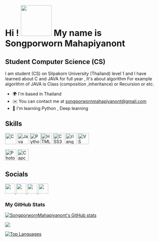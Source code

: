 Hi ! <img src="https://images-wixmp-ed30a86b8c4ca887773594c2.wixmp.com/f/1271811a-34b3-4052-99f3-a426cd346bed/dele28u-4029c7e2-cf51-4dce-8aa2-f17fe85cd104.gif?token=eyJ0eXAiOiJKV1QiLCJhbGciOiJIUzI1NiJ9.eyJzdWIiOiJ1cm46YXBwOjdlMGQxODg5ODIyNjQzNzNhNWYwZDQxNWVhMGQyNmUwIiwiaXNzIjoidXJuOmFwcDo3ZTBkMTg4OTgyMjY0MzczYTVmMGQ0MTVlYTBkMjZlMCIsIm9iaiI6W1t7InBhdGgiOiJcL2ZcLzEyNzE4MTFhLTM0YjMtNDA1Mi05OWYzLWE0MjZjZDM0NmJlZFwvZGVsZTI4dS00MDI5YzdlMi1jZjUxLTRkY2UtOGFhMi1mMTdmZTg1Y2QxMDQuZ2lmIn1dXSwiYXVkIjpbInVybjpzZXJ2aWNlOmZpbGUuZG93bmxvYWQiXX0.BwfYcADJpY9cYxqy7wJ15Dd3mxp6UcnOIyx24200Kmw" alt="" width="100" height="100"> My name is Songporworn Mahapiyanont
================================================================================================================================================

Student Computer Science (CS)
-----------------------------

I am student (CS) on Silpakorn University (Thailand) level 1 and I have learned about C and JAVA for full year , It's about algorithm For example algorithm of JAVA is Class (composition ,inheritance) or Recursion or etc.

* 🌍  I'm based in Thailand
* ✉️  You can contact me at [songporwornmahapiyanont@gmail.com](mailto:songporwornmahapiyanont@gmail.com)
* 🧠  I'm learning Python , Deep learning

## Skills

<p align="left">
<a href="https://docs.microsoft.com/en-us/cpp/?view=msvc-170" target="_blank" rel="noreferrer"><img src="https://raw.githubusercontent.com/danielcranney/readme-generator/main/public/icons/skills/c-colored.svg" width="36" height="36" alt="C" /></a>
<a href="https://www.oracle.com/java/" target="_blank" rel="noreferrer"><img src="https://raw.githubusercontent.com/danielcranney/readme-generator/main/public/icons/skills/java-colored.svg" width="36" height="36" alt="Java" /></a>
<a href="https://www.python.org" target="_blank" rel="noreferrer"><img src="https://raw.githubusercontent.com/danielcranney/readme-generator/main/public/icons/skills/python-colored.svg" width="36" height="36" alt="Python" /></a
<a href="https://developer.mozilla.org/en-US/docs/Glossary/HTML5" target="_blank" rel="noreferrer"><img src="https://raw.githubusercontent.com/danielcranney/readme-generator/main/public/icons/skills/html5-colored.svg" width="36" height="36" alt="HTML5"/></a>                                                                                                                                                          <a href="https://www.w3schools.com/css/default.asp" target="_blank" rel="noreferrer"><img src="https://raw.githubusercontent.com/danielcranney/readme-generator/main/public/icons/skills/css3-colored.svg" width="36" height="36" alt="CSS3" /></a>
<a href="https://www.r-project.org/" target="_blank" rel="noreferrer"><img src="https://raw.githubusercontent.com/danielcranney/readme-generator/main/public/icons/skills/rlang-colored.svg" width="36" height="36" alt="rlang" /></a>
<a href="https://code.visualstudio.com/" target="_blank" rel="noreferrer"><img src="https://raw.githubusercontent.com/danielcranney/readme-generator/main/public/icons/skills/visualstudiocode.svg" width="36" height="36" alt="VS Code" /></a>
  
<a href="https://www.adobe.com/uk/products/photoshop.html" target="_blank" rel="noreferrer"><img src="https://raw.githubusercontent.com/danielcranney/readme-generator/main/public/icons/skills/photoshop-colored.svg" width="36" height="36" alt="Photoshop" /></a>
<a href="https://influencermarketinghub.com/what-is-capcut/" target="_blank" rel="noreferrer"><img src="https://images-eds-ssl.xboxlive.com/image?url=4rt9.lXDC4H_93laV1_eHM0OYfiFeMI2p9MWie0CvL99U4GA1gf6_kayTt_kBblFwHwo8BW8JXlqfnYxKPmmBaQDG.nPeYqpMXSUQbV6ZbD8Nm3XDKQgbKW1URtTjmhuanDJfhEbePHZ5LVamqyvCFgA8k4u7is2shQhzOP.SXM-&format=source" width="36" height="36" alt="Capcut" /></a>
</p>



## Socials

<p align="left"> <a href="https://www.facebook.com/profile.php?id=100005739722492" target="_blank" rel="noreferrer"> <picture> <source media="(prefers-color-scheme: dark)" srcset="https://raw.githubusercontent.com/danielcranney/readme-generator/main/public/icons/socials/facebook-dark.svg" /> <source media="(prefers-color-scheme: light)" srcset="https://raw.githubusercontent.com/danielcranney/readme-generator/main/public/icons/socials/facebook.svg" /> <img src="https://raw.githubusercontent.com/danielcranney/readme-generator/main/public/icons/socials/facebook.svg" width="32" height="32" /> </picture> </a> 
<a href="https://www.github.com/SongporwornMahapiyanont" target="_blank" rel="noreferrer"> <picture> <source media="(prefers-color-scheme: dark)" srcset="https://raw.githubusercontent.com/danielcranney/readme-generator/main/public/icons/socials/github-dark.svg" /> <source media="(prefers-color-scheme: light)" srcset="https://raw.githubusercontent.com/danielcranney/readme-generator/main/public/icons/socials/github.svg" /> <img src="https://raw.githubusercontent.com/danielcranney/readme-generator/main/public/icons/socials/github.svg" width="32" height="32" /> </picture> </a> 
<a href="http://www.instagram.com/https://www.instagram.com/ne_xa_zar/" target="_blank" rel="noreferrer"> <picture> <source media="(prefers-color-scheme: dark)" srcset="https://raw.githubusercontent.com/danielcranney/readme-generator/main/public/icons/socials/instagram-dark.svg" /> <source media="(prefers-color-scheme: light)" srcset="https://raw.githubusercontent.com/danielcranney/readme-generator/main/public/icons/socials/instagram.svg" /> <img src="https://raw.githubusercontent.com/danielcranney/readme-generator/main/public/icons/socials/instagram.svg" width="32" height="32" /> </picture> </a> 
<a href="https://www.youtube.com/@NorNear_007" target="_blank" rel="noreferrer"> <picture> <source media="(prefers-color-scheme: dark)" srcset="https://raw.githubusercontent.com/danielcranney/readme-generator/main/public/icons/socials/youtube-dark.svg" /> <source media="(prefers-color-scheme: light)" srcset="https://raw.githubusercontent.com/danielcranney/readme-generator/main/public/icons/socials/youtube.svg" /> <img src="https://raw.githubusercontent.com/danielcranney/readme-generator/main/public/icons/socials/youtube.svg" width="32" height="32" /> </picture> </a></p>



<h3><b>My GitHub Stats</b></h3>

<a href="http://www.github.com/SongporwornMahapiyanont"><img src="https://github-readme-stats.vercel.app/api?username=SongporwornMahapiyanont&show_icons=true&hide=&count_private=true&title_color=0891b2&text_color=ffffff&icon_color=0891b2&bg_color=1c1917&hide_border=true&show_icons=true" alt="SongporwornMahapiyanont's GitHub stats" /></a>

<a href="http://www.github.com/SongporwornMahapiyanont"><img src="https://github-readme-streak-stats.herokuapp.com/?user=SongporwornMahapiyanont&stroke=ffffff&background=1c1917&ring=0891b2&fire=0891b2&currStreakNum=ffffff&currStreakLabel=0891b2&sideNums=ffffff&sideLabels=ffffff&dates=ffffff&hide_border=true" /></a>

<a href="https://github.com/SongporwornMahapiyanont" align="left"><img src="https://github-readme-stats.vercel.app/api/top-langs/?username=SongporwornMahapiyanont&langs_count=10&title_color=0891b2&text_color=ffffff&icon_color=0891b2&bg_color=1c1917&hide_border=true&locale=en&custom_title=Top%20%Languages" alt="Top Languages" /></a>


